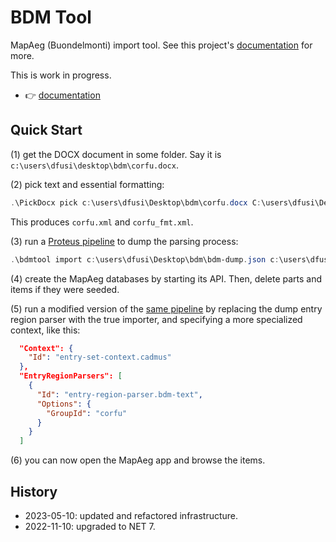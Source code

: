 # BDM Tool

MapAeg (Buondelmonti) import tool. See this project's [documentation](docs/index.md) for more.

This is work in progress.

- 👉 [documentation](docs/index.md)

## Quick Start

(1) get the DOCX document in some folder. Say it is `c:\users\dfusi\desktop\bdm\corfu.docx`.

(2) pick text and essential formatting:

```ps1
.\PickDocx pick c:\users\dfusi\Desktop\bdm\corfu.docx C:\users\dfusi\Desktop\bdm\ -f -x -m
```

This produces `corfu.xml` and `corfu_fmt.xml`.

(3) run a [Proteus pipeline](bdm-dump.json) to dump the parsing process:

```ps1
.\bdmtool import c:\users\dfusi\Desktop\bdm\bdm-dump.json c:\users\dfusi\Desktop\bdm\
```

(4) create the MapAeg databases by starting its API. Then, delete parts and items if they were seeded.

(5) run a modified version of the [same pipeline](bdm-cadmus.json) by replacing the dump entry region parser with the true importer, and specifying a more specialized context, like this:

```json
  "Context": {
    "Id": "entry-set-context.cadmus"
  },
  "EntryRegionParsers": [
    {
      "Id": "entry-region-parser.bdm-text",
      "Options": {
        "GroupId": "corfu"
      }
    }
  ]
```

(6) you can now open the MapAeg app and browse the items.

## History

- 2023-05-10: updated and refactored infrastructure.
- 2022-11-10: upgraded to NET 7.
